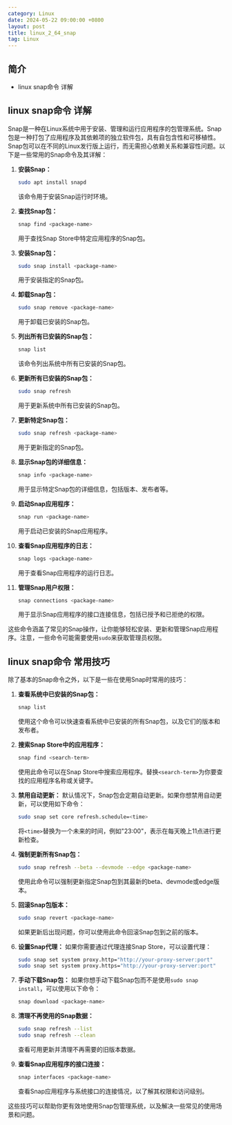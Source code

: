 ```yaml
---
category: Linux
date: 2024-05-22 09:00:00 +0800
layout: post
title: linux_2_64_snap
tag: Linux
---
```

## 简介

+ linux snap命令 详解

## linux snap命令 详解

Snap是一种在Linux系统中用于安装、管理和运行应用程序的包管理系统。Snap包是一种打包了应用程序及其依赖项的独立软件包，具有自包含性和可移植性。Snap包可以在不同的Linux发行版上运行，而无需担心依赖关系和兼容性问题。以下是一些常用的Snap命令及其详解：

1. **安装Snap：**
   ```bash
   sudo apt install snapd
   ```
   该命令用于安装Snap运行时环境。

2. **查找Snap包：**
   ```bash
   snap find <package-name>
   ```
   用于查找Snap Store中特定应用程序的Snap包。

3. **安装Snap包：**
   ```bash
   sudo snap install <package-name>
   ```
   用于安装指定的Snap包。

4. **卸载Snap包：**
   ```bash
   sudo snap remove <package-name>
   ```
   用于卸载已安装的Snap包。

5. **列出所有已安装的Snap包：**
   ```bash
   snap list
   ```
   该命令列出系统中所有已安装的Snap包。

6. **更新所有已安装的Snap包：**
   ```bash
   sudo snap refresh
   ```
   用于更新系统中所有已安装的Snap包。

7. **更新特定Snap包：**
   ```bash
   sudo snap refresh <package-name>
   ```
   用于更新指定的Snap包。

8. **显示Snap包的详细信息：**
   ```bash
   snap info <package-name>
   ```
   用于显示特定Snap包的详细信息，包括版本、发布者等。

9. **启动Snap应用程序：**
   ```bash
   snap run <package-name>
   ```
   用于启动已安装的Snap应用程序。

10. **查看Snap应用程序的日志：**
    ```bash
    snap logs <package-name>
    ```
    用于查看Snap应用程序的运行日志。

11. **管理Snap用户权限：**
    ```bash
    snap connections <package-name>
    ```
    用于显示Snap应用程序的接口连接信息，包括已授予和已拒绝的权限。

这些命令涵盖了常见的Snap操作，让你能够轻松安装、更新和管理Snap应用程序。注意，一些命令可能需要使用`sudo`来获取管理员权限。

## linux snap命令 常用技巧

除了基本的Snap命令之外，以下是一些在使用Snap时常用的技巧：

1. **查看系统中已安装的Snap包：**
   ```bash
   snap list
   ```
   使用这个命令可以快速查看系统中已安装的所有Snap包，以及它们的版本和发布者。

2. **搜索Snap Store中的应用程序：**
   ```bash
   snap find <search-term>
   ```
   使用此命令可以在Snap Store中搜索应用程序。替换`<search-term>`为你要查找的应用程序名称或关键字。

3. **禁用自动更新：**
   默认情况下，Snap包会定期自动更新。如果你想禁用自动更新，可以使用如下命令：
   ```bash
   sudo snap set core refresh.schedule=<time>
   ```
   将`<time>`替换为一个未来的时间，例如"23:00"，表示在每天晚上11点进行更新检查。

4. **强制更新所有Snap包：**
   ```bash
   sudo snap refresh --beta --devmode --edge <package-name>
   ```
   使用此命令可以强制更新指定Snap包到其最新的beta、devmode或edge版本。

5. **回滚Snap包版本：**
   ```bash
   sudo snap revert <package-name>
   ```
   如果更新后出现问题，你可以使用此命令回滚Snap包到之前的版本。

6. **设置Snap代理：**
   如果你需要通过代理连接Snap Store，可以设置代理：
   ```bash
   sudo snap set system proxy.http="http://your-proxy-server:port"
   sudo snap set system proxy.https="http://your-proxy-server:port"
   ```

7. **手动下载Snap包：**
   如果你想手动下载Snap包而不是使用`sudo snap install`，可以使用以下命令：
   ```bash
   snap download <package-name>
   ```

8. **清理不再使用的Snap数据：**
   ```bash
   sudo snap refresh --list
   sudo snap refresh --clean
   ```
   查看可用更新并清理不再需要的旧版本数据。

9. **查看Snap应用程序的接口连接：**
   ```bash
   snap interfaces <package-name>
   ```
   查看Snap应用程序与系统接口的连接情况，以了解其权限和访问级别。

这些技巧可以帮助你更有效地使用Snap包管理系统，以及解决一些常见的使用场景和问题。